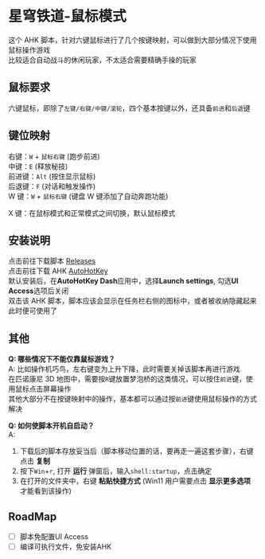 # 星穹铁道-鼠标模式

这个 AHK 脚本，针对六键鼠标进行了几个按键映射，可以做到大部分情况下使用鼠标操作游戏\
比较适合自动战斗的休闲玩家，不太适合需要精确手操的玩家

## 鼠标要求

六键鼠标，即除了`左键/右键/中键/滚轮`，四个基本按键以外，还具备`前进`和`后退`键

## 键位映射

右键：`W` + `鼠标右键` (跑步前进)\
中键：`E` (释放秘技)\
前进键：`Alt` (按住显示鼠标)\
后退键：`F` (对话和触发操作)\
W 键：`W` + `鼠标右键` (键盘 W 键添加了自动奔跑功能)

X 键：在鼠标模式和正常模式之间切换，默认鼠标模式

## 安装说明

点击前往下载脚本 [Releases](https://github.com/icicleling/starrail-mouse-mode/releases)\
点击前往下载 AHK [AutoHotKey](https://www.autohotkey.com/)\
默认安装后，在**AutoHotKey Dash**应用中，选择**Launch settings**, 勾选**UI Access**选项后关闭\
双击该 AHK 脚本，脚本应该会显示在任务栏右侧的图标中，或者被收纳隐藏起来\
此时便可使用了

## 其他

**Q: 哪些情况下不能仅靠鼠标游戏？**\
A: 比如操作机巧鸟，左右键变为上升下降，此时需要关掉该脚本再进行游戏\
在匹诺康尼 3D 地图中，需要按`R`键放置梦泡桥的这类情况，可以按住`前进`键，使用鼠标点击屏幕操作\
其他大部分不在按键映射中的操作，基本都可以通过按`前进`键使用鼠标操作的方式解决

**Q: 如何使脚本开机自启动？**\
A:

1. 下载后的脚本存放妥当后（脚本移动位置的话，要再走一遍这套步骤），右键点击 **复制**
2. 按下`Win`+`r`, 打开 **运行** 弹窗后，输入`shell:startup`，点击确定
3. 在打开的文件夹中，右键 **粘贴快捷方式** (Win11 用户需要点击 **显示更多选项** 才能看到该操作)

## RoadMap
- [ ] 脚本免配置UI Access
- [ ] 编译可执行文件，免安装AHK